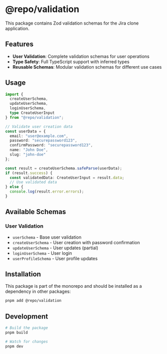 # @repo/validation

This package contains Zod validation schemas for the Jira clone application.

## Features

- **User Validation**: Complete validation schemas for user operations
- **Type Safety**: Full TypeScript support with inferred types
- **Reusable Schemas**: Modular validation schemas for different use cases

## Usage

```typescript
import { 
  createUserSchema, 
  updateUserSchema, 
  loginUserSchema,
  type CreateUserInput 
} from "@repo/validation";

// Validate user creation data
const userData = {
  email: "user@example.com",
  password: "securepassword123",
  confirmPassword: "securepassword123",
  name: "John Doe",
  slug: "john-doe"
};

const result = createUserSchema.safeParse(userData);
if (result.success) {
  const validatedData: CreateUserInput = result.data;
  // Use validated data
} else {
  console.log(result.error.errors);
}
```

## Available Schemas

### User Validation
- `userSchema` - Base user validation
- `createUserSchema` - User creation with password confirmation
- `updateUserSchema` - User updates (partial)
- `loginUserSchema` - User login
- `userProfileSchema` - User profile updates

## Installation

This package is part of the monorepo and should be installed as a dependency in other packages:

```bash
pnpm add @repo/validation
```

## Development

```bash
# Build the package
pnpm build

# Watch for changes
pnpm dev
```
